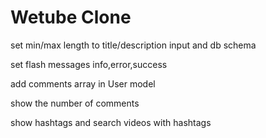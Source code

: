 # Wetube Clone

set min/max length to title/description input and db schema

set flash messages info,error,success

add comments array in User model

show the number of comments

show hashtags and search videos with hashtags
